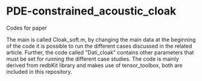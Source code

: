 # PDE-constrained_acoustic_cloak
 Codes for paper
 
 The main is called Cloak_soft.m, by changing the main data at the beginning of the code it is possible to run the different cases discussed in the related article.
 Further, the code called "Dati_cloak" contains other parameters that must be set for running the different case studies.
 The code is mainly derived from redbKit library and makes use of tensor_toolbox, both are included in this repository.
